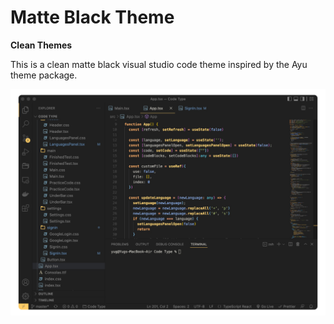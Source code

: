 # Matte Black Theme
**Clean Themes**

This is a clean matte black visual studio code theme inspired by the Ayu theme package. 

<img src='./preview.png'>